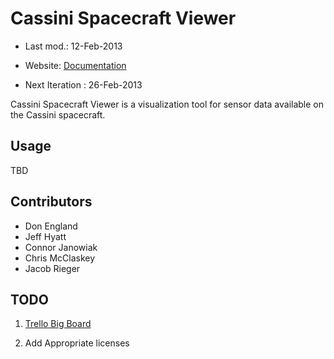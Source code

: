 Cassini Spacecraft Viewer
==========================================

* Last mod.: 12-Feb-2013
* Website:   [Documentation](http://mcclaskc.github.com/Cassini-Spacecraft-Viewer/)

* Next Iteration : 26-Feb-2013


Cassini Spacecraft Viewer is a visualization tool for sensor data available on the Cassini spacecraft.


Usage
-----

TBD


Contributors
------------

* Don England
* Jeff Hyatt
* Connor Janowiak
* Chris McClaskey
* Jacob Rieger


TODO
----

1. [Trello Big Board](https://trello.com/board/cassini-senior-project/5090588552787ac964004d0f)

2. Add Appropriate licenses